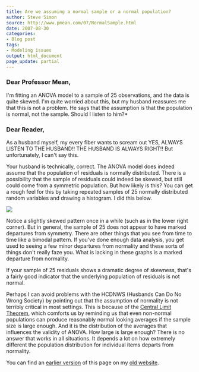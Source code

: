 ```yaml
---
title: Are we assuming a normal sample or a normal population?
author: Steve Simon
source: http://www.pmean.com/07/NormalSample.html
date: 2007-08-30
categories:
- Blog post
tags:
- Modeling issues
output: html_document
page_update: partial
---
```


### Dear Professor Mean,

I'm fitting an ANOVA model to a sample of 25 observations, and the data is quite skewed. I'm quite worried about this, but my husband reassures me that this is not a problem. He says that the assumption is that the population is normal, not the sample. Should I listen to him?*

### Dear Reader,

As a husband myself, my every fiber wants to scream out YES, ALWAYS LISTEN TO THE HUSBAND!! THE HUSBAND IS ALWAYS RIGHT!! But unfortunately, I can't say this.

Your husband is technically, correct. The ANOVA model does indeed assume that the population of residuals is normally distributed. There is a possibility that the sample of residuals could indeed be skewed, but still could come from a symmetric population. But how likely is this? You can get a rough feel for this by taking repeated samples of 25 normally distributed random variables and drawing a histogram. I did this below.

![](http://www.pmean.com/new-images/07/NormalSample01.gif)

Notice a slightly skewed pattern once in a while (such as in the lower right corner). But in general, the sample of 25 does not appear to have marked departures from symmetry. There are other things that you see from time to time like a bimodal pattern. If you've done enough data analysis, you get used to seeing a few minor departures from normality and these sorts of things don't really faze you. What is lacking in these graphs is a marked departure from normality.

If your sample of 25 residuals shows a dramatic degree of skewness, that's a fairly good indicator that the underlying population of residuals is not normal.

Perhaps I can avoid problems with the HCDNWS (Husbands Can Do No Wrong Society) by pointing out that the assumption of normality is not terribly critical in most settings. This is because of the [Central Limit Theorem](../ask/clt.asp), which comforts us by reminding us that even non-normal populations can produce reasonably normal looking averages if the sample size is large enough. And it is the distribution of the averages that influences the validity of ANOVA. How large is large enough? There is no answer that works in all situations. It depends a lot on how extremely different the population distribution for individual items departs from normality.

You can find an [earlier version][sim1] of this page on my [old website][sim2].

[sim1]: http://www.pmean.com/07/NormalSample.html
[sim2]: http://www.pmean.com
